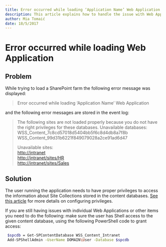 ```yaml
---
title: Error occurred while loading ‘Application Name’ Web Application
description: This article explains how to handle the issue with Web Application load.
author: Mia Tomaić
date: 18/5/2017
---
```


# Error occurred while loading Web Application

## Problem

While trying to load a SharePoint farm the following error message was displayed:

> Error occurred while loading ‘Application Name’ Web Application

and the following error messages are stored in the event log:

> The following sites are not loaded properly because you do not have the right privileges for these databases. Unavailable databases:  
> WSS\_Content\_7c8cd57018d5404bb5f6c8d4db8a7f8b  
> WSS\_Content\_99d31b6221f849079028a2ce91ad6d47
>
> Unavailable sites:  
> [http://intranet](http://intranet)  
> [http://intranet/sites/HR](http://intranet/sites/HR)  
> [http://intranet/sites/Sales](http://intranet/sites/Sales)

## Solution

The user running the application needs to have proper privileges to access the information about Site Collections stored in the content databases. [See this article](../../requirements/user-permission-requirements.md) for more details on configuring privileges.

If you are still having issues with individual Web Applications or other items you need to do the following: make sure the user has Shell access to the given content database, using the following PowerShell code to grant access:

```bash
 $spcdb = Get-SPContentDatabase WSS_Content_Intranet
 Add-SPShellAdmin -UserName DOMAIN\User -Database $spcdb
```

